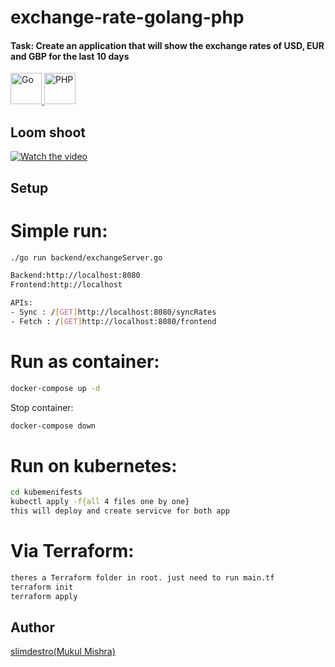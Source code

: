 # exchange-rate-golang-php
#### Task: Create an application that will show the exchange rates of USD, EUR and GBP for the last 10 days

<p>
  <a href="https://www.modcode.dev/">
    <img src="https://upload.wikimedia.org/wikipedia/commons/thumb/0/05/Go_Logo_Blue.svg/60px-Go_Logo_Blue.svg.png" height="50" alt="Go">
  </a>
  <a href="https://www.modcode.dev/">
    <img src="https://juancenteno.info/wp-content/uploads/2017/02/php.png" height="50" alt="PHP">
  </a>
</p>


## Loom shoot

[![Watch the video](https://static-00.iconduck.com/assets.00/loom-icon-512x155-uq8gnrp3.png)](https://www.loom.com/share/c02cf6d2b2694751af7caa4961165381?sid=0ea56c1b-bb60-45a2-b06a-a18fa883c034)

## Setup

# Simple run:
```sh
./go run backend/exchangeServer.go
```

```sh
Backend:http://localhost:8080
Frontend:http://localhost

APIs:
- Sync : /[GET]http://localhost:8080/syncRates
- Fetch : /[GET]http://localhost:8080/frontend
```

# Run as container:

```sh
docker-compose up -d
```

Stop container:

```sh
docker-compose down  
```

# Run on kubernetes: 
```sh
cd kubemenifests
kubectl apply -f{all 4 files one by one}
this will deploy and create servicve for both app
```

# Via Terraform: 
```sh
theres a Terraform folder in root. just need to run main.tf
terraform init 
terraform apply 
```

## Author

[slimdestro(Mukul Mishra)](https://linktr.ee/slimdestro)
